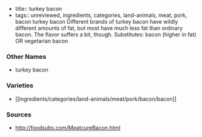 - title:: turkey bacon
- tags:: unreviewed, ingredients, categories, land-animals, meat, pork, bacon
turkey bacon Different brands of turkey bacon have wildly different amounts of fat, but most have much less fat than ordinary bacon. The flavor suffers a bit, though. Substitutes: bacon (higher in fat) OR vegetarian bacon

### Other Names

* turkey bacon

### Varieties

* [[ingredients/categories/land-animals/meat/pork/bacon/bacon]]

### Sources
* http://foodsubs.com/MeatcureBacon.html
